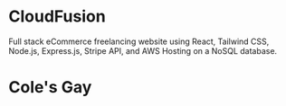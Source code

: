 # CloudFusion
Full stack eCommerce freelancing website using React, Tailwind CSS, Node.js, Express.js, Stripe API, and AWS Hosting on a NoSQL database. <h1>Cole's Gay</h1>
